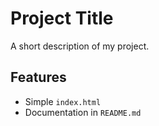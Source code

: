 # Project Title

A short description of my project.

## Features
- Simple `index.html`
- Documentation in `README.md`
